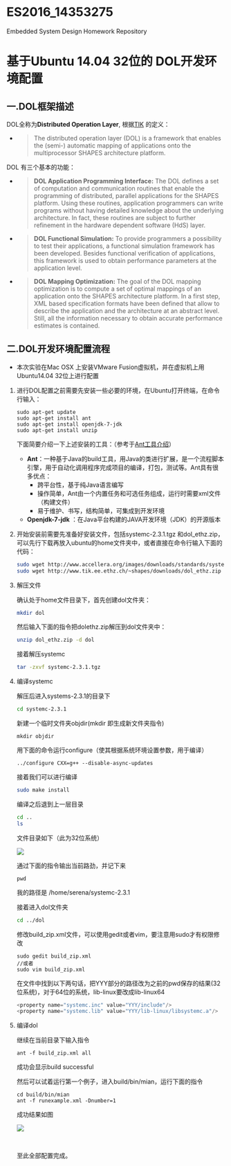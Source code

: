 # ES2016_14353275
Embedded System Design Homework Repository

# 基于Ubuntu 14.04  32位的 DOL开发环境配置



## 一.DOL框架描述

DOL全称为**Distributed Operation Layer**, 根据[TIK]( http://www.tik.ee.ethz.ch/~shapes/dol.html) 的定义：

- > The distributed operation layer (DOL) is a framework that enables the (semi-) automatic mapping of applications onto the multiprocessor SHAPES architecture platform.

DOL 有三个基本的功能：

- > **DOL Application Programming Interface:** The DOL defines a set of computation and communication routines that enable the programming of distributed, parallel applications for the SHAPES platform. Using these routines, application programmers can write programs without having detailed knowledge about the underlying architecture. In fact, these routines are subject to further refinement in the hardware dependent software (HdS) layer.

- > **DOL Functional Simulation:** To provide programmers a possibility to test their applications, a functional simulation framework has been developed. Besides functional verification of applications, this framework is used to obtain performance parameters at the application level.

- > **DOL Mapping Optimization:** The goal of the DOL mapping optimization is to compute a set of optimal mappings of an application onto the SHAPES architecture platform. In a first step, XML based specification formats have been defined that allow to describe the application and the architecture at an abstract level. Still, all the information necessary to obtain accurate performance estimates is contained.



## 二.DOL开发环境配置流程

- 本次实验在Mac OSX 上安装VMware Fusion虚拟机，并在虚拟机上用Ubuntu14.04 32位上进行配置

1. 进行DOL配置之前需要先安装一些必要的环境，在Ubuntu打开终端，在命令行输入：

   ```shell
   sudo apt-get update
   sudo apt-get install ant
   sudo apt-get install openjdk-7-jdk
   sudo apt-get install unzip
   ```

   下面简要介绍一下上述安装的工具：（参考于[Ant工具介绍](http://blog.163.com/qiangyongbin2000@126/blog/static/77517819201151653423687/)）

   - __Ant__：一种基于Java的build工具，用Java的类进行扩展，是一个流程脚本引擎，用于自动化调用程序完成项目的编译，打包，测试等。Ant具有很多优点：
     - 跨平台性，基于纯Java语言编写
     - 操作简单，Ant由一个内置任务和可选任务组成，运行时需要xml文件（构建文件）
     - 易于维护、书写，结构简单，可集成到开发环境
   - __Openjdk-7-jdk__ ：在Java平台构建的JAVA开发环境（JDK）的开源版本

2. 开始安装前需要先准备好安装文件，包括systemc-2.3.1.tgz 和dol_ethz.zip，可以先行下载再放入ubuntu的home文件夹中，或者直接在命令行输入下面的代码：

   ```sh
   sudo wget http://www.accellera.org/images/downloads/standards/systemc/systemc-2.3.1.tgz
   sudo wget http://www.tik.ee.ethz.ch/~shapes/downloads/dol_ethz.zip
   ```
   
3. 解压文件

   确认处于home文件目录下，首先创建dol文件夹：

   ```sh
   mkdir dol
   ```

   然后输入下面的指令把dolethz.zip解压到dol文件夹中：

   ```sh
   unzip dol_ethz.zip -d dol
   ```

   接着解压systemc

   ```sh
   tar -zxvf systemc-2.3.1.tgz
   ```
   
4. 编译systemc

   解压后进入systems-2.3.1的目录下

   ```sh
   cd systemc-2.3.1
   ```

   新建一个临时文件夹objdir(mkdir 即生成新文件夹指令)

   ```
   mkdir objdir
   ```


   用下面的命令运行configure（使其根据系统环境设置参数，用于编译）

   ```
   ../configure CXX=g++ --disable-async-updates
   ```

   接着我们可以进行编译

   ```sh
   sudo make install
   ```

   编译之后退到上一层目录

   ```sh
   cd ..
   ls
   ```

   文件目录如下（此为32位系统）

   ![](http://p1.bqimg.com/567571/e32c5a14aef40004.png)

   通过下面的指令输出当前路劲，并记下来

   ```
   pwd
   ```

   我的路径是  /home/serena/systemc-2.3.1

   接着进入dol文件夹

   ```sh
   cd ../dol
   ```

   修改build_zip.xml文件，可以使用gedit或者vim，要注意用sudo才有权限修改

   ```shell
   sudo gedit build_zip.xml
   //或者
   sudo vim build_zip.xml 
   ```

   在文件中找到以下两句话，把YYY部分的路径改为之前的pwd保存的结果(32位系统)，对于64位的系统，lib-linux要改成lib-linux64

   ```c
   <property name="systemc.inc" value="YYY/include"/>
   <property name="systemc.lib" value="YYY/lib-linux/libsystemc.a"/>
   ```
   
5. 编译dol

   继续在当前目录下输入指令

   ```shell
   ant -f build_zip.xml all
   ```

   成功会显示build successful

   然后可以试着运行第一个例子，进入build/bin/mian，运行下面的指令

   ```shell
   cd build/bin/mian
   ant -f runexample.xml -Dnumber=1
   ```

   成功结果如图

   ![](http://p1.bqimg.com/567571/a7262500de344880.png)

   ​

   至此全部配置完成。

